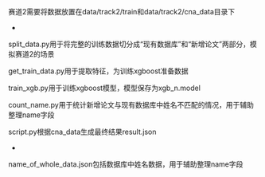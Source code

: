 赛道2需要将数据放置在data/track2/train和data/track2/cna_data目录下

-

split_data.py用于将完整的训练数据切分成“现有数据库”和“新增论文”两部分，模拟赛道2的场景

get_train_data.py用于提取特征，为训练xgboost准备数据

train_xgb.py用于训练xgboost模型，模型保存为xgb_n.model

count_name.py用于统计新增论文与现有数据库中姓名不匹配的情况，用于辅助整理name字段

script.py根据cna_data生成最终结果result.json

-

name_of_whole_data.json包括数据库中姓名数据，用于辅助整理name字段
